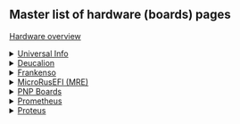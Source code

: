## Master list of hardware (boards) pages 
  
[Hardware overview](Hardware/Hardware)  


<details><summary><u>Universal Info</u></summary>

* [Hardware completeness options](Hardware/Completeness_Chart)
* [Microcontroller selection](misc/selecting_open_source_ecu_microcontroller)

</details>


<details><summary><u>Deucalion</u></summary>

* [Deucalion UART](Hardware/Deucalion/Deucalion_uart)

</details>


<details><summary><u>Frankenso</u></summary>

* [Frankenso main page](Hardware/Frankenso/Hardware_Frankenso)

</details>


<details><summary><u>MicroRusEFI (MRE)</u></summary>

* [MRE Manual](Hardware/microrusefi/microRusEFI_Manual)
* [MRE main page](Hardware/microrusefi/Hardware_microRusEFI)
* [MRE wiring](Hardware/microrusefi/Hardware_microRusEFI_wiring)
* [MRE Kit instructions](Hardware/microrusefi/Hardware_microRusEFI_kit_instructions)
* [MRE Hardware checks](Hardware/microrusefi/Hardware_microRusEFI_hardware_checks)
* [MRE DIY TLDR](Hardware/microrusefi/microRusEFI_DIY_TLDR)
* [MRE Connectors](/Hardware/microrusefi/microRusEfi_connectors/Hardware_microRusEfi_connectors)

</details>


<details><summary><u>PNP Boards</u></summary>

* [PNP 48 - MRE based for Miata NA](Hardware/pnp_microRusEfi_48na/microrusefi48adapter.pdf)
* [PNP 72 - MRE based for Miata NB2](Hardware/pnp_microRusEfi_nb2/hw72nb.pdf)
* [MRE Adapter 48](MREAdapter48)
* [MRE Adapter 55](MREAdapter55)
* [MRE Adapter 68](MREAdapter68)
* [MRE Adapter 72](MREAdapter72)

</details>


<details><summary><u>Prometheus</u></summary>

* [Prometheus wiring diagram](Hardware/Prometeus/Prometeus_wiring_diagram.cdr)

</details>


<details><summary><u>Proteus</u></summary>

* [Proteus Main Page](Proteus)
* [Proteus v0.2 wiring](Hardware_Proteus_Wiring_v02)
* [Proteus v0.3 wiring](Hardware_Proteus_Wiring_v03)

</details>